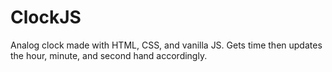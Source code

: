 # ClockJS #

Analog clock made with HTML, CSS, and vanilla JS. Gets time then updates the hour, minute, and second hand accordingly.
